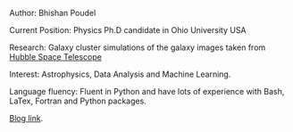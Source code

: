Author: Bhishan Poudel  

Current Position: Physics Ph.D candidate in Ohio University USA 

Research: Galaxy cluster simulations of the galaxy images taken from [Hubble Space Telescope](https://en.wikipedia.org/wiki/Hubble_Space_Telescope)

Interest: Astrophysics, Data Analysis and Machine Learning.

Language fluency: Fluent in Python and have lots of experience with Bash, LaTex, Fortran and Python packages.


[Blog link](https://bhishanpdl.github.io/blogs/).
